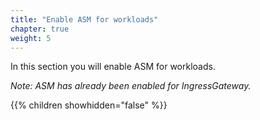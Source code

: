 ```yaml
---
title: "Enable ASM for workloads"
chapter: true
weight: 5
---
```

In this section you will enable ASM for workloads.

_Note: ASM has already been enabled for IngressGateway._

{{% children showhidden="false" %}}